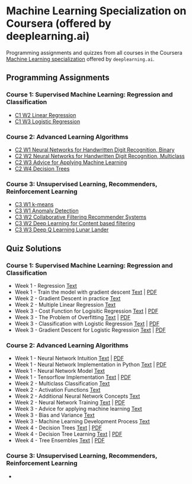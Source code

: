 # Machine Learning Specialization on Coursera (offered by deeplearning.ai)
Programming assignments and quizzes from all courses in the Coursera [Machine Learning specialization](https://www.coursera.org/specializations/machine-learning-introduction) offered by `deeplearning.ai`.

## Programming Assignments

### Course 1: Supervised Machine Learning: Regression and Classification

 - [C1 W2 Linear Regression](https://github.com/Lazar-Wolfe/machine_learning_specialization_coursera/blob/main/1%20Supervised%20Machine%20Learning%20Regression%20and%20Classification/week%202/Practice%20Lab%20-%20Linear%20Regression/C1_W2_Linear_Regression.ipynb)
 - [C1 W3 Logistic Regression](https://github.com/Lazar-Wolfe/machine_learning_specialization_coursera/blob/main/1%20Supervised%20Machine%20Learning%20Regression%20and%20Classification/week%203/Logistic%20Regression/C1_W3_Logistic_Regression.ipynb)

### Course 2: Advanced Learning Algorithms

- [C2 W1 Neural Networks for Handwritten Digit Recognition, Binary](https://github.com/Lazar-Wolfe/machine_learning_specialization_coursera/blob/main/2%20Advanced%20Learning%20Algorithms/week%201/C2_W1_Assignment/C2_W1_Assignment.ipynb)
- [C2 W2 Neural Networks for Handwritten Digit Recognition, Multiclass](https://github.com/Lazar-Wolfe/machine_learning_specialization_coursera/blob/main/2%20Advanced%20Learning%20Algorithms/week%202/C2_W2_Assignment/C2_W2_Assignment.ipynb)
- [C2 W3 Advice for Applying Machine Learning](https://github.com/Lazar-Wolfe/machine_learning_specialization_coursera/blob/main/2%20Advanced%20Learning%20Algorithms/week%203/C2_W3_Assignment/C2_W3_Assignment.ipynb)
- [C2 W4 Decision Trees](https://github.com/Lazar-Wolfe/machine_learning_specialization_coursera/blob/main/2%20Advanced%20Learning%20Algorithms/week%204/C2_W4_Assignment/C2_W4_Decision_Tree_with_Markdown.ipynb)

### Course 3: Unsupervised Learning, Recommenders, Reinforcement Learning

- [C3 W1 k-means](https://github.com/Lazar-Wolfe/machine_learning_specialization_coursera/blob/main/3%20Unsupervised%20Learning%2C%20Recommenders%2C%20Reinforcement%20Learning/week%201/Programming%20Assignment%20k-means/C3_W1_KMeans_Assignment.ipynb)
- [C3 W1 Anomaly Detection](https://github.com/Lazar-Wolfe/machine_learning_specialization_coursera/blob/main/3%20Unsupervised%20Learning%2C%20Recommenders%2C%20Reinforcement%20Learning/week%201/Programming%20Assignment%20Anomaly%20Detection/C3_W1_Anomaly_Detection.ipynb)
- [C3 W2 Collaborative Filtering Recommender Systems](https://github.com/Lazar-Wolfe/machine_learning_specialization_coursera/blob/main/3%20Unsupervised%20Learning%2C%20Recommenders%2C%20Reinforcement%20Learning/week%202/Collaborative%20Filtering%20Recommender%20Systems/C3_W2_Collaborative_RecSys_Assignment.ipynb)
- [C3 W2 Deep Learning for Content based filtering](https://github.com/Lazar-Wolfe/machine_learning_specialization_coursera/blob/main/3%20Unsupervised%20Learning%2C%20Recommenders%2C%20Reinforcement%20Learning/week%202/Deep%20Learning%20for%20content%20based%20filtering/C3_W2_RecSysNN_Assignment.ipynb)
- [C3 W3 Deep Q Learning Lunar Lander](https://github.com/Lazar-Wolfe/machine_learning_specialization_coursera/blob/main/3%20Unsupervised%20Learning%2C%20Recommenders%2C%20Reinforcement%20Learning/week%203/Deep%20Q%20Learning%20Lunar%20Lander/C3_W3_A1_Assignment.ipynb)

## Quiz Solutions

### Course 1: Supervised Machine Learning: Regression and Classification

 - Week 1 - Regression [Text](https://github.com/Lazar-Wolfe/machine_learning_specialization_coursera/blob/main/1%20Supervised%20Machine%20Learning%20Regression%20and%20Classification/week%201/Quiz/Practice%20Quiz%20Regression.md)
 - Week 1  - Train the model with gradient descent [Text](https://github.com/Lazar-Wolfe/machine_learning_specialization_coursera/blob/main/1%20Supervised%20Machine%20Learning%20Regression%20and%20Classification/week%201/Quiz/Practice%20Quiz%20Train%20the%20model%20with%20gradient%20descent.md) | [PDF](https://github.com/Lazar-Wolfe/machine_learning_specialization_coursera/blob/main/1%20Supervised%20Machine%20Learning%20Regression%20and%20Classification/week%201/Quiz/Practice%20Quiz%20Train%20the%20model%20with%20gradient%20descent.pdf)
 - Week 2  - Gradient Descent in practice [Text](https://github.com/Lazar-Wolfe/machine_learning_specialization_coursera/blob/main/1%20Supervised%20Machine%20Learning%20Regression%20and%20Classification/week%202/Quiz/Practice%20quiz%20Gradient%20descent%20in%20practice.md)
 - Week 2 - Multiple Linear Regression [Text](https://github.com/Lazar-Wolfe/machine_learning_specialization_coursera/blob/main/1%20Supervised%20Machine%20Learning%20Regression%20and%20Classification/week%202/Quiz/practice%20quiz%20multiple%20linear%20regression.md)
 - Week 3 - Cost Function for Logisitic Regression [Text](https://github.com/Lazar-Wolfe/machine_learning_specialization_coursera/blob/main/1%20Supervised%20Machine%20Learning%20Regression%20and%20Classification/week%203/Quiz/Practice%20Quiz%20Cost%20function%20for%20logistic%20regression.md) | [PDF](https://github.com/Lazar-Wolfe/machine_learning_specialization_coursera/blob/main/1%20Supervised%20Machine%20Learning%20Regression%20and%20Classification/week%203/Quiz/Practice%20Quiz%20Cost%20function%20for%20logistic%20regression.pdf)
 - Week 3 - The Problem of Overfitting [Text](https://github.com/Lazar-Wolfe/machine_learning_specialization_coursera/blob/main/1%20Supervised%20Machine%20Learning%20Regression%20and%20Classification/week%203/Quiz/Practice%20Quiz%20The%20problem%20of%20overfitting.md) | [PDF](https://github.com/Lazar-Wolfe/machine_learning_specialization_coursera/blob/main/1%20Supervised%20Machine%20Learning%20Regression%20and%20Classification/week%203/Quiz/Practice%20Quiz%20The%20problem%20of%20overfitting.pdf)
 - Week 3 - Classification with Logistic Regression [Text](https://github.com/Lazar-Wolfe/machine_learning_specialization_coursera/blob/main/1%20Supervised%20Machine%20Learning%20Regression%20and%20Classification/week%203/Quiz/Practice%20quiz%20Classification%20with%20logistic%20regression.md) | [PDF](https://github.com/Lazar-Wolfe/machine_learning_specialization_coursera/blob/main/1%20Supervised%20Machine%20Learning%20Regression%20and%20Classification/week%203/Quiz/Practice%20quiz%20Classification%20with%20logistic%20regression.pdf)
 - Week 3 - Gradient Descent for Logistic Regression [Text](https://github.com/Lazar-Wolfe/machine_learning_specialization_coursera/blob/main/1%20Supervised%20Machine%20Learning%20Regression%20and%20Classification/week%203/Quiz/Practice%20quiz%20Gradient%20descent%20for%20logistic%20regression.md) | [PDF](https://github.com/Lazar-Wolfe/machine_learning_specialization_coursera/blob/main/1%20Supervised%20Machine%20Learning%20Regression%20and%20Classification/week%203/Quiz/Practice%20quiz%20Gradient%20descent%20for%20logistic%20regression.pdf)

### Course 2: Advanced Learning Algorithms

- Week 1 - Neural Network Intuition [Text](https://github.com/Lazar-Wolfe/machine_learning_specialization_coursera/blob/main/2%20Advanced%20Learning%20Algorithms/week%201/Quiz/Practice%20Quiz%20Neural%20network%20intuition.md) | [PDF]()
- Week 1 - Neural Network Implementation in Python [Text](https://github.com/Lazar-Wolfe/machine_learning_specialization_coursera/blob/main/2%20Advanced%20Learning%20Algorithms/week%201/Quiz/Practice%20quiz%20Neural%20network%20implementation%20in%20Python.md) | [PDF](https://github.com/Lazar-Wolfe/machine_learning_specialization_coursera/blob/main/2%20Advanced%20Learning%20Algorithms/week%201/Quiz/Practice%20quiz%20Neural%20network%20implementation%20in%20Python.pdf)
- Week 1 - Neural Network Model [Text](https://github.com/Lazar-Wolfe/machine_learning_specialization_coursera/blob/main/2%20Advanced%20Learning%20Algorithms/week%201/Quiz/Practice%20quiz%20Neural%20network%20model.md)
- Week 1 - Tensorflow Implementation [Text](https://github.com/Lazar-Wolfe/machine_learning_specialization_coursera/blob/main/2%20Advanced%20Learning%20Algorithms/week%201/Quiz/Practice%20quiz%20TensorFlow%20implementation.md) | [PDF](https://github.com/Lazar-Wolfe/machine_learning_specialization_coursera/blob/main/2%20Advanced%20Learning%20Algorithms/week%201/Quiz/Practice%20quiz%20TensorFlow%20implementation.pdf)
- Week 2 - Multiclass Classification [Text](https://github.com/Lazar-Wolfe/machine_learning_specialization_coursera/blob/main/2%20Advanced%20Learning%20Algorithms/week%202/Quiz/Practice%20qui%20Multiclass%20Classification.md)
- Week 2 - Activation Functions [Text](https://github.com/Lazar-Wolfe/machine_learning_specialization_coursera/blob/main/2%20Advanced%20Learning%20Algorithms/week%202/Quiz/Practice%20quiz%20Activation%20Functions.md)
- Week 2 - Additional Neural Network Concepts [Text](https://github.com/Lazar-Wolfe/machine_learning_specialization_coursera/blob/main/2%20Advanced%20Learning%20Algorithms/week%202/Quiz/Practice%20quiz%20Additional%20Neural%20Network%20Concepts.md)
- Week 2 - Neural Network Training [Text](https://github.com/Lazar-Wolfe/machine_learning_specialization_coursera/blob/main/2%20Advanced%20Learning%20Algorithms/week%202/Quiz/Practice%20quiz%20Neural%20Network%20Training.md) | [PDF](https://github.com/Lazar-Wolfe/machine_learning_specialization_coursera/blob/main/2%20Advanced%20Learning%20Algorithms/week%202/Quiz/Practice%20quiz%20Neural%20Network%20Training.pdf)
- Week 3 - Advice for applying machine learning [Text](https://github.com/Lazar-Wolfe/machine_learning_specialization_coursera/blob/main/2%20Advanced%20Learning%20Algorithms/week%203/Quiz/Practice%20quiz%20Advice%20for%20applying%20machine%20learning.md)
- Week 3 - Bias and Variance [Text](https://github.com/Lazar-Wolfe/machine_learning_specialization_coursera/blob/main/2%20Advanced%20Learning%20Algorithms/week%203/Quiz/Practice%20quiz%20Bias%20and%20variance.md)
- Week 3 - Machine Learning Development Process [Text](https://github.com/Lazar-Wolfe/machine_learning_specialization_coursera/blob/main/2%20Advanced%20Learning%20Algorithms/week%203/Quiz/Practice%20quiz%20Machine%20learning%20development%20process.md)
- Week 4 - Decision Trees [Text](https://github.com/Lazar-Wolfe/machine_learning_specialization_coursera/blob/main/2%20Advanced%20Learning%20Algorithms/week%204/Quiz/Practice%20Quiz%20Decision%20Trees.md) | [PDF](https://github.com/Lazar-Wolfe/machine_learning_specialization_coursera/blob/main/2%20Advanced%20Learning%20Algorithms/week%204/Quiz/Practice%20Quiz%20Decision%20Trees.pdf)
- Week 4 - Decision Tree Learning [Text](https://github.com/Lazar-Wolfe/machine_learning_specialization_coursera/blob/main/2%20Advanced%20Learning%20Algorithms/week%204/Quiz/Practice%20Quiz%20Decision%20Tree%20Learning.md) | [PDF](https://github.com/Lazar-Wolfe/machine_learning_specialization_coursera/blob/main/2%20Advanced%20Learning%20Algorithms/week%204/Quiz/Practice%20Quiz%20Decision%20Tree%20Learning.pdf)
- Week 4 - Tree Ensembles [Text](https://github.com/Lazar-Wolfe/machine_learning_specialization_coursera/blob/main/2%20Advanced%20Learning%20Algorithms/week%204/Quiz/Practice%20Quiz%20Tree%20Ensembles.md) | [PDF](https://github.com/Lazar-Wolfe/machine_learning_specialization_coursera/blob/main/2%20Advanced%20Learning%20Algorithms/week%204/Quiz/Practice%20Quiz%20Tree%20Ensembles.pdf)

### Course 3: Unsupervised Learning, Recommenders, Reinforcement Learning

- []()
